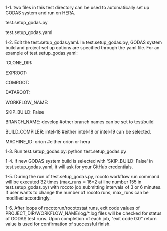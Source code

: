 1-1. two files in this test directory can be used to automatically set up GODAS system and run on HERA.

test.setup_godas.py

test.setup_godas.yaml

1-2. Edit the test.setup_godas.yaml. In test.setup_godas.py, GODAS system build and project set up options are specified through the yaml file. For an example of test.setup_godas.yaml:

`CLONE_DIR: 

EXPROOT:

COMROOT:

DATAROOT: 

WORKFLOW_NAME: 

SKIP_BUILD: False

BRANCH_NAME: develop #other branch names can be set to test/build

BUILD_COMPILER: intel-18 #either intel-18 or intel-19 can be selected.

MACHINE_ID: orion #either orion or hera

1-3. Run test.setup_godas.py: python test.setup_godas.py

1-4. If new GODAS system build is selected with 'SKIP_BUILD: False' in test.setup_godas.yaml, it will ask for your GitHub credentials.

1-5. During the run of test.setup_godas.py, rocoto workflow run command will be executed 32 times (max_runs = 16*2 at line number 155 in test.setup_godas.py) with rocoto job submitting intervals of 3 or 6 minutes. If user wants to change the number of rocoto runs, max_runs can be modified accordingly.

1-6. After loops of rocotorun/rocotostat runs, exit code values of PROJECT_DIR/WORKFLOW_NAME/log/*.log files will be checked for status of GODAS test runs. Upon completion of each job, "exit code 0:0" return value is used for confirmation of successful finish.
